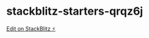# stackblitz-starters-qrqz6j

[Edit on StackBlitz ⚡️](https://stackblitz.com/edit/stackblitz-starters-qrqz6j)